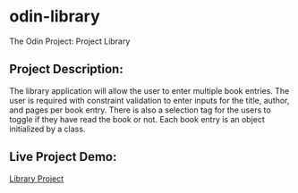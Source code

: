# odin-library
The Odin Project: Project Library

## Project Description:
The library application will allow the user to enter multiple book entries. The user is required with constraint validation
to enter inputs for the title, author, and pages per book entry. There is also a selection tag for the users to toggle if they have
read the book or not. Each book entry is an object initialized by a class. 

## Live Project Demo:
[Library Project](https://ibn12.github.io/odin-library/)
